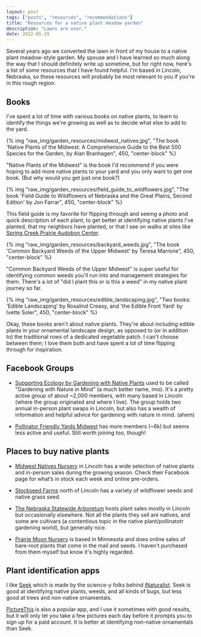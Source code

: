 ```yaml
---
layout: post
tags: ["posts", "resources", "recommendations"]
title: "Resources for a native plant meadow yarden"
description: "Lawns are over."
date: 2022-05-29
---
```


Several years ago we converted the lawn in front of my house to a native plant meadow-style garden. My spouse and I have learned so much along the way that I should definitely write up sometime, but for right now, here's a list of some resources that I have found helpful. I'm based in Lincoln, Nebraska, so these resources will probably be most relevant to you if you're in this rough region.

## Books

I've spent a lot of time with various books on native plants, to learn to identify the things we're growing as well as to decide what else to add to the yard. 

{% img "raw_img/garden_resources/midwest_natives.jpg", "The book 'Native Plants of the Midwest: A Comprehensive Guide to the Best 500 Species for the Garden, by Alan Branhagen", 450, "center-block" %}

"Native Plants of the Midwest" is the book I'd recommend if you were hoping to add more native plants to your yard and you only want to get one book. (But why would you get just one book?) 

{% img "raw_img/garden_resources/field_guide_to_wildflowers.jpg", "The book 'Field Guide to Wildflowers of Nebraska and the Great Plains, Second Edition' by Jon Farrar", 450, "center-block" %}

This field guide is my favorite for flipping through and seeing a photo and quick description of each plant, to get better at identifying native plants I've planted, that my neighbors have planted, or that I see on walks at sites like [Spring Creek Prairie Audobon Center](https://springcreek.audubon.org/).

{% img "raw_img/garden_resources/backyard_weeds.jpg", "The book 'Common Backyard Weeds of the Upper Midwest' by Teresa Marrone", 450, "center-block" %}

"Common Backyard Weeds of the Upper Midwest" is super useful for identifying common weeds you'll run into and management strategies for them. There's a lot of "did I plant this or is this a weed" in my native plant journey so far.

{% img "raw_img/garden_resources/edible_landscaping.jpg", "Two books: 'Edible Landscaping' by Rosalind Creasy, and 'the Edible Front Yard' by Ivette Soler", 450, "center-block" %}

Okay, these books aren't about native plants. They're about including edible plants in your ornamental landscape design, as opposed to (or in addition to) the traditional rows of a dedicated vegetable patch. I can't choose between them; I love them both and have spent a lot of time flipping through for inspiration.


## Facebook Groups
- [Supporting Ecology by Gardening with Native Plants](https://www.facebook.com/groups/475156382558190/) used to be called "Gardening with Nature in Mind" (a much better name, imo). It's a pretty active group of about ~2,000 members, with many based in Lincoln (where the group originated and where I live). The group holds two annual in-person plant swaps in Lincoln, but also has a wealth of information and helpful advice for gardening with nature in mind. (ahem)

- [Pollinator Friendly Yards Midwest](https://www.facebook.com/groups/1711794318964198) has more members (~6k) but seems less active and useful. Still worth joining too, though!

## Places to buy native plants
- [Midwest Natives Nursery](https://www.midwestnativesnursery.com/) in Lincoln has a wide selection of native plants and in-person sales during the growing season. Check their Facebook page for what’s in stock each week and online pre-orders.

- [Stockseed Farms](https://www.stockseed.com/) north of Lincoln has a variety of wildflower seeds and native grass seed. 

- [The Nebraska Statewide Arboretum](https://plantnebraska.org/store/) hosts plant sales mostly in Lincoln but occasionally elsewhere. Not all the plants they sell are natives, and some are cultivars (a contentious topic in the native plant/pollinatotr gardening world), but generally nice.

- [Prairie Moon Nursery](https://www.prairiemoon.com/) is based in Minnesota and does online sales of bare-root plants that come in the mail and seeds. I haven't purchased from them myself but know it's highly regarded. 

## Plant identification apps

I like [Seek](https://www.inaturalist.org/pages/seek_app) which is made by the science-y folks behind [iNaturalist](https://www.inaturalist.org/). Seek is good at identifying native plants, weeds, and all kinds of bugs, but less good at trees and non-native ornamentals. 

[PictureThis](https://www.picturethisai.com/) is also a popular app, and I use it sometimes with good results, but it will only let you take a few pictures each day before it prompts you to sign up for a paid account. It is better at identifying non-native ornamentals than Seek.
